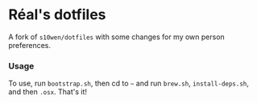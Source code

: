 # Réal's dotfiles

A fork of `s10wen/dotfiles` with some changes for my own person preferences.

### Usage

To use, run `bootstrap.sh`, then cd to `~` and run `brew.sh`, `install-deps.sh`, and then `.osx`. That's it!
